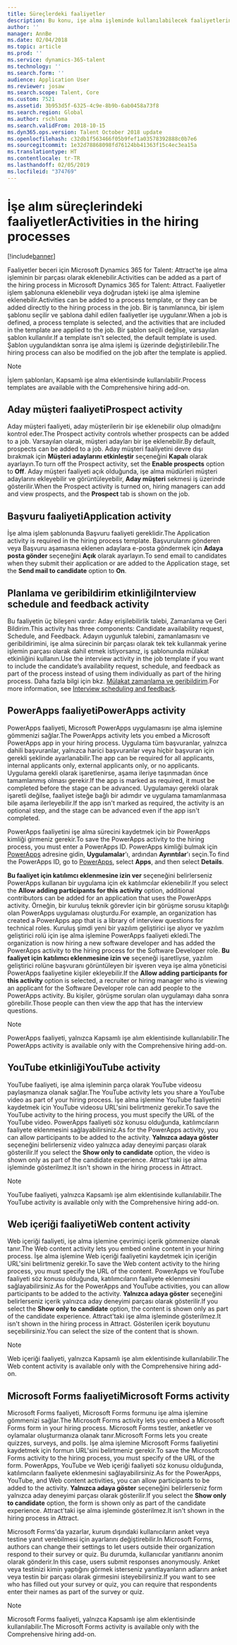 ```yaml
---
title: Süreçlerdeki faaliyetler
description: Bu konu, işe alma işleminde kullanılabilecek faaliyetlerin çeşitli türleri hakkında bilgi sağlar.
author: ''
manager: AnnBe
ms.date: 02/04/2018
ms.topic: article
ms.prod: ''
ms.service: dynamics-365-talent
ms.technology: ''
ms.search.form: ''
audience: Application User
ms.reviewer: josaw
ms.search.scope: Talent, Core
ms.custom: 7521
ms.assetid: 3b953d5f-6325-4c9e-8b9b-6ab0458a73f8
ms.search.region: Global
ms.author: rschloma
ms.search.validFrom: 2018-10-15
ms.dyn365.ops.version: Talent October 2018 update
ms.openlocfilehash: c32db1f563466f05b9fef1a03578392888c0b7e6
ms.sourcegitcommit: 1e32d78868098fd76124bb41363f15c4ec3ea15a
ms.translationtype: HT
ms.contentlocale: tr-TR
ms.lasthandoff: 02/05/2019
ms.locfileid: "374769"
---
```

# <a name="activities-in-the-hiring-processes"></a><span data-ttu-id="bc741-103">İşe alım süreçlerindeki faaliyetler</span><span class="sxs-lookup"><span data-stu-id="bc741-103">Activities in the hiring processes</span></span>

[!include[banner](../includes/banner.md)]

<span data-ttu-id="bc741-104">Faaliyetler beceri için Microsoft Dynamics 365 for Talent: Attract'te işe alma işleminin bir parçası olarak eklenebilir.</span><span class="sxs-lookup"><span data-stu-id="bc741-104">Activities can be added as a part of the hiring process in Microsoft Dynamics 365 for Talent: Attract.</span></span> <span data-ttu-id="bc741-105">Faaliyetler işlem şablonuna eklenebilir veya doğrudan işteki işe alma işlemine eklenebilir.</span><span class="sxs-lookup"><span data-stu-id="bc741-105">Activities can be added to a process template, or they can be added directly to the hiring process in the job.</span></span> <span data-ttu-id="bc741-106">Bir iş tanımlanınca, bir işlem şablonu seçilir ve şablona dahil edilen faaliyetler işe uygulanır.</span><span class="sxs-lookup"><span data-stu-id="bc741-106">When a job is defined, a process template is selected, and the activities that are included in the template are applied to the job.</span></span> <span data-ttu-id="bc741-107">Bir şablon seçili değilse, varsayılan şablon kullanılır.</span><span class="sxs-lookup"><span data-stu-id="bc741-107">If a template isn't selected, the default template is used.</span></span> <span data-ttu-id="bc741-108">Şablon uygulandıktan sonra işe alma işlemi iş üzerinde değiştirilebilir.</span><span class="sxs-lookup"><span data-stu-id="bc741-108">The hiring process can also be modified on the job after the template is applied.</span></span>

> [!NOTE] 
> <span data-ttu-id="bc741-109">İşlem şablonları, Kapsamlı işe alma eklentisinde kullanılabilir.</span><span class="sxs-lookup"><span data-stu-id="bc741-109">Process templates are available with the Comprehensive hiring add-on.</span></span>

## <a name="prospect-activity"></a><span data-ttu-id="bc741-110">Aday müşteri faaliyeti</span><span class="sxs-lookup"><span data-stu-id="bc741-110">Prospect activity</span></span>

<span data-ttu-id="bc741-111">Aday müşteri faaliyeti, aday müşterilerin bir işe eklenebilir olup olmadığını kontrol eder.</span><span class="sxs-lookup"><span data-stu-id="bc741-111">The Prospect activity controls whether prospects can be added to a job.</span></span> <span data-ttu-id="bc741-112">Varsayılan olarak, müşteri adayları bir işe eklenebilir.</span><span class="sxs-lookup"><span data-stu-id="bc741-112">By default, prospects can be added to a job.</span></span> <span data-ttu-id="bc741-113">Aday müşteri faaliyetini devre dışı bırakmak için **Müşteri adaylarını etkinleştir** seçeneğini **Kapalı** olarak ayarlayın.</span><span class="sxs-lookup"><span data-stu-id="bc741-113">To turn off the Prospect activity, set the **Enable prospects** option to **Off**.</span></span> <span data-ttu-id="bc741-114">Aday müşteri faaliyeti açık olduğunda, işe alma müdürleri müşteri adaylarını ekleyebilir ve görüntüleyebilir, **Aday müşteri** sekmesi iş üzerinde gösterilir.</span><span class="sxs-lookup"><span data-stu-id="bc741-114">When the Prospect activity is turned on, hiring managers can add and view prospects, and the **Prospect** tab is shown on the job.</span></span>

## <a name="application-activity"></a><span data-ttu-id="bc741-115">Başvuru faaliyeti</span><span class="sxs-lookup"><span data-stu-id="bc741-115">Application activity</span></span>

<span data-ttu-id="bc741-116">İşe alma işlem şablonunda Başvuru faaliyeti gereklidir.</span><span class="sxs-lookup"><span data-stu-id="bc741-116">The Application activity is required in the hiring process template.</span></span> <span data-ttu-id="bc741-117">Başvurularını gönderen veya Başvuru aşamasına eklenen adaylara e-posta göndermek için **Adaya posta gönder** seçeneğini **Açık** olarak ayarlayın.</span><span class="sxs-lookup"><span data-stu-id="bc741-117">To send email to candidates when they submit their application or are added to the Application stage, set the **Send mail to candidate** option to **On**.</span></span>

## <a name="interview-schedule-and-feedback-activity"></a><span data-ttu-id="bc741-118">Planlama ve geribildirim etkinliği</span><span class="sxs-lookup"><span data-stu-id="bc741-118">Interview schedule and feedback activity</span></span>

<span data-ttu-id="bc741-119">Bu faaliyetin üç bileşeni vardır: Aday erişilebilirlik talebi, Zamanlama ve Geri Bildirim.</span><span class="sxs-lookup"><span data-stu-id="bc741-119">This activity has three components: Candidate availability request, Schedule, and Feedback.</span></span> <span data-ttu-id="bc741-120">Adayın uygunluk talebini, zamanlamasını ve geribildirimini, işe alma sürecinin bir parçası olarak tek tek kullanmak yerine işlemin parçası olarak dahil etmek istiyorsanız, iş şablonunda mülakat etkinliğini kullanın.</span><span class="sxs-lookup"><span data-stu-id="bc741-120">Use the interview activity in the job template if you want to include the candidate’s availability request, schedule, and feedback as part of the process instead of using them individually as part of the hiring process.</span></span> <span data-ttu-id="bc741-121">Daha fazla bilgi için bkz. [Mülakat zamanlama ve geribildirim](interview-scheduling-feedback.md).</span><span class="sxs-lookup"><span data-stu-id="bc741-121">For more information, see [Interview scheduling and feedback](interview-scheduling-feedback.md).</span></span>

## <a name="powerapps-activity"></a><span data-ttu-id="bc741-122">PowerApps faaliyeti</span><span class="sxs-lookup"><span data-stu-id="bc741-122">PowerApps activity</span></span>

<span data-ttu-id="bc741-123">PowerApps faaliyeti, Microsoft PowerApps uygulamasını işe alma işlemine gömmenizi sağlar.</span><span class="sxs-lookup"><span data-stu-id="bc741-123">The PowerApps activity lets you embed a Microsoft PowerApps app in your hiring process.</span></span> <span data-ttu-id="bc741-124">Uygulama tüm başvuranlar, yalnızca dahili başvuranlar, yalnızca harici başvuranlar veya hiçbir başvuran için gerekli şeklinde ayarlanabilir.</span><span class="sxs-lookup"><span data-stu-id="bc741-124">The app can be required for all applicants, internal applicants only, external applicants only, or no applicants.</span></span> <span data-ttu-id="bc741-125">Uygulama gerekli olarak işaretlenirse, aşama ileriye taşınmadan önce tamamlanmış olması gerekir.</span><span class="sxs-lookup"><span data-stu-id="bc741-125">If the app is marked as required, it must be completed before the stage can be advanced.</span></span> <span data-ttu-id="bc741-126">Uygulamayı gerekli olarak işaretli değilse, faaliyet isteğe bağlı bir adımdır ve uygulama tamamlanmasa bile aşama ilerleyebilir.</span><span class="sxs-lookup"><span data-stu-id="bc741-126">If the app isn't marked as required, the activity is an optional step, and the stage can be advanced even if the app isn't completed.</span></span>

<span data-ttu-id="bc741-127">PowerApps faaliyetini işe alma sürecini kaydetmek için bir PowerApps kimliği girmeniz gerekir.</span><span class="sxs-lookup"><span data-stu-id="bc741-127">To save the PowerApps activity to the hiring process, you must enter a PowerApps ID.</span></span> <span data-ttu-id="bc741-128">PowerApps kimliği bulmak için [PowerApps](https://web.powerapps.com) adresine gidin, **Uygulamalar**'ı, ardından **Ayrıntılar**'ı seçin.</span><span class="sxs-lookup"><span data-stu-id="bc741-128">To find the PowerApps ID, go to [PowerApps](https://web.powerapps.com), select **Apps**, and then select **Details**.</span></span>

<span data-ttu-id="bc741-129">**Bu faaliyet için katılımcı eklenmesine izin ver** seçeneğini belirlerseniz PowerApps kullanan bir uygulama için ek katılımcılar eklenebilir.</span><span class="sxs-lookup"><span data-stu-id="bc741-129">If you select the **Allow adding participants for this activity** option, additional contributors can be added for an application that uses the PowerApps activity.</span></span> <span data-ttu-id="bc741-130">Örneğin, bir kuruluş teknik görevler için bir görüşme sorusu kitaplığı olan PowerApps uygulaması oluşturdu.</span><span class="sxs-lookup"><span data-stu-id="bc741-130">For example, an organization has created a PowerApps app that is a library of interview questions for technical roles.</span></span> <span data-ttu-id="bc741-131">Kuruluş şimdi yeni bir yazılım geliştirici işe alıyor ve yazılım geliştirici rolü için işe alma işlemine PowerApps faaliyeti ekledi.</span><span class="sxs-lookup"><span data-stu-id="bc741-131">The organization is now hiring a new software developer and has added the PowerApps activity to the hiring process for the Software Developer role.</span></span> <span data-ttu-id="bc741-132">**Bu faaliyet için katılımcı eklenmesine izin ve** seçeneği işaretliyse, yazılım geliştirici rolüne başvuranı görüntüleyen bir işveren veya işe alma yöneticisi PowerApps faaliyetine kişiler ekleyebilir.</span><span class="sxs-lookup"><span data-stu-id="bc741-132">If the **Allow adding participants for this activity** option is selected, a recruiter or hiring manager who is viewing an applicant for the Software Developer role can add people to the PowerApps activity.</span></span> <span data-ttu-id="bc741-133">Bu kişiler, görüşme soruları olan uygulamayı daha sonra görebilir.</span><span class="sxs-lookup"><span data-stu-id="bc741-133">Those people can then view the app that has the interview questions.</span></span>

> [!NOTE]
> <span data-ttu-id="bc741-134">PowerApps faaliyeti, yalnızca Kapsamlı işe alım eklentisinde kullanılabilir.</span><span class="sxs-lookup"><span data-stu-id="bc741-134">The PowerApps activity is available only with the Comprehensive hiring add-on.</span></span>

## <a name="youtube-activity"></a><span data-ttu-id="bc741-135">YouTube etkinliği</span><span class="sxs-lookup"><span data-stu-id="bc741-135">YouTube activity</span></span>

<span data-ttu-id="bc741-136">YouTube faaliyeti, işe alma işleminin parça olarak YouTube videosu paylaşmanıza olanak sağlar.</span><span class="sxs-lookup"><span data-stu-id="bc741-136">The YouTube activity lets you share a YouTube video as part of your hiring process.</span></span> <span data-ttu-id="bc741-137">İşe alma işlemine YouTube faaliyetini kaydetmek için YouTube videosu URL'sini belirtmeniz gerekir.</span><span class="sxs-lookup"><span data-stu-id="bc741-137">To save the YouTube activity to the hiring process, you must specify the URL of the YouTube video.</span></span> <span data-ttu-id="bc741-138">PowerApps faaliyeti söz konusu olduğunda, katılımcıların faaliyete eklenmesini sağlayabilirsiniz.</span><span class="sxs-lookup"><span data-stu-id="bc741-138">As for the PowerApps activity, you can allow participants to be added to the activity.</span></span> <span data-ttu-id="bc741-139">**Yalnızca adaya göster** seçeneğini belirlerseniz video yalnızca aday deneyimi parçası olarak gösterilir.</span><span class="sxs-lookup"><span data-stu-id="bc741-139">If you select the **Show only to candidate** option, the video is shown only as part of the candidate experience.</span></span> <span data-ttu-id="bc741-140">Attract'taki işe alma işleminde gösterilmez.</span><span class="sxs-lookup"><span data-stu-id="bc741-140">It isn't shown in the hiring process in Attract.</span></span>

> [!NOTE]
> <span data-ttu-id="bc741-141">YouTube faaliyeti, yalnızca Kapsamlı işe alım eklentisinde kullanılabilir.</span><span class="sxs-lookup"><span data-stu-id="bc741-141">The YouTube activity is available only with the Comprehensive hiring add-on.</span></span>

## <a name="web-content-activity"></a><span data-ttu-id="bc741-142">Web içeriği faaliyeti</span><span class="sxs-lookup"><span data-stu-id="bc741-142">Web content activity</span></span>

<span data-ttu-id="bc741-143">Web içeriği faaliyeti, işe alma işlemine çevrimiçi içerik gömmenize olanak tanır.</span><span class="sxs-lookup"><span data-stu-id="bc741-143">The Web content activity lets you embed online content in your hiring process.</span></span> <span data-ttu-id="bc741-144">İşe alma işlemine Web içeriği faaliyetini kaydetmek için içeriğin URL'sini belirtmeniz gerekir.</span><span class="sxs-lookup"><span data-stu-id="bc741-144">To save the Web content activity to the hiring process, you must specify the URL of the content.</span></span> <span data-ttu-id="bc741-145">PowerApps ve YouTube faaliyeti söz konusu olduğunda, katılımcıların faaliyete eklenmesini sağlayabilirsiniz.</span><span class="sxs-lookup"><span data-stu-id="bc741-145">As for the PowerApps and YouTube activities, you can allow participants to be added to the activity.</span></span> <span data-ttu-id="bc741-146">**Yalnızca adaya göster** seçeneğini belirlerseniz içerik yalnızca aday deneyimi parçası olarak gösterilir.</span><span class="sxs-lookup"><span data-stu-id="bc741-146">If you select the **Show only to candidate** option, the content is shown only as part of the candidate experience.</span></span> <span data-ttu-id="bc741-147">Attract'taki işe alma işleminde gösterilmez.</span><span class="sxs-lookup"><span data-stu-id="bc741-147">It isn't shown in the hiring process in Attract.</span></span> <span data-ttu-id="bc741-148">Gösterilen içerik boyutunu seçebilirsiniz.</span><span class="sxs-lookup"><span data-stu-id="bc741-148">You can select the size of the content that is shown.</span></span>

> [!NOTE]
> <span data-ttu-id="bc741-149">Web içeriği faaliyeti, yalnızca Kapsamlı işe alım eklentisinde kullanılabilir.</span><span class="sxs-lookup"><span data-stu-id="bc741-149">The Web content activity is available only with the Comprehensive hiring add-on.</span></span>

## <a name="microsoft-forms-activity"></a><span data-ttu-id="bc741-150">Microsoft Forms faaliyeti</span><span class="sxs-lookup"><span data-stu-id="bc741-150">Microsoft Forms activity</span></span>

<span data-ttu-id="bc741-151">Microsoft Forms faaliyeti, Microsoft Forms formunu işe alma işlemine gömmenizi sağlar.</span><span class="sxs-lookup"><span data-stu-id="bc741-151">The Microsoft Forms activity lets you embed a Microsoft Forms form in your hiring process.</span></span> <span data-ttu-id="bc741-152">Microsoft Forms testler, anketler ve oylamalar oluşturmanıza olanak tanır.</span><span class="sxs-lookup"><span data-stu-id="bc741-152">Microsoft Forms lets you create quizzes, surveys, and polls.</span></span> <span data-ttu-id="bc741-153">İşe alma işlemine Microsoft Forms faaliyetini kaydetmek için formun URL'sini belirtmeniz gerekir.</span><span class="sxs-lookup"><span data-stu-id="bc741-153">To save the Microsoft Forms activity to the hiring process, you must specify of the URL of the form.</span></span> <span data-ttu-id="bc741-154">PowerApps, YouTube ve Web içeriği faaliyeti söz konusu olduğunda, katılımcıların faaliyete eklenmesini sağlayabilirsiniz.</span><span class="sxs-lookup"><span data-stu-id="bc741-154">As for the PowerApps, YouTube, and Web content activities, you can allow participants to be added to the activity.</span></span> <span data-ttu-id="bc741-155">**Yalnızca adaya göster** seçeneğini belirlerseniz form yalnızca aday deneyimi parçası olarak gösterilir.</span><span class="sxs-lookup"><span data-stu-id="bc741-155">If you select the **Show only to candidate** option, the form is shown only as part of the candidate experience.</span></span> <span data-ttu-id="bc741-156">Attract'taki işe alma işleminde gösterilmez.</span><span class="sxs-lookup"><span data-stu-id="bc741-156">It isn't shown in the hiring process in Attract.</span></span>

<span data-ttu-id="bc741-157">Microsoft Forms'da yazarlar, kurum dışındaki kullanıcıların anket veya testine yanıt verebilmesi için ayarlarını değiştirebilir.</span><span class="sxs-lookup"><span data-stu-id="bc741-157">In Microsoft Forms, authors can change their settings to let users outside their organization respond to their survey or quiz.</span></span> <span data-ttu-id="bc741-158">Bu durumda, kullanıcılar yanıtlarını anonim olarak gönderir.</span><span class="sxs-lookup"><span data-stu-id="bc741-158">In this case, users submit responses anonymously.</span></span> <span data-ttu-id="bc741-159">Anket veya testinizi kimin yaptığını görmek isterseniz yanıtlayanların adlarını anket veya testin bir parçası olarak girmesini isteyebilirsiniz.</span><span class="sxs-lookup"><span data-stu-id="bc741-159">If you want to see who has filled out your survey or quiz, you can require that respondents enter their names as part of the survey or quiz.</span></span>

> [!NOTE]
> <span data-ttu-id="bc741-160">Microsoft Forms faaliyeti, yalnızca Kapsamlı işe alım eklentisinde kullanılabilir.</span><span class="sxs-lookup"><span data-stu-id="bc741-160">The Microsoft Forms activity is available only with the Comprehensive hiring add-on.</span></span>
